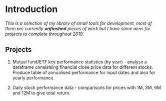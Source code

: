 # Introduction

*This is a selection of my library of small tools for development, most of 
them are currently **unfinshed** pieces of work but I have some aims for projects to complete
throughout 2019.*

## Projects
1. Mutual fund/ETF key performance statistics (by year) - analyse a dataframe consistsing
financial close price data for different stocks. Produce table of annualised performance for 
input dates and also for yearly performance.

2. Daily stock performance data - comparisons for prices with 1M, 3M, 6M and 12M to give total
return.
